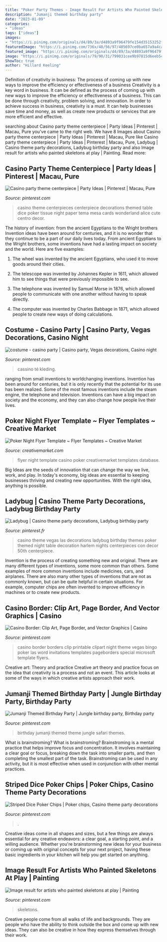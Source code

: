 ```yaml
---
title: "Poker Party Themes - Image Result For Artists Who Painted Skeletons At Play"
description: "Jumanji themed birthday party"
date: "2023-01-09"
categories:
- "ideas"
tags: ["ideas"]
images:
- "https://i.pinimg.com/originals/d4/89/3a/d4893a9f96479fe154d35153252f0201.jpg"
featuredImage: "https://i.pinimg.com/736x/48/56/97/485697ce0ba657a9a4ca89cd84454df3.jpg"
featured_image: "https://i.pinimg.com/originals/d4/89/3a/d4893a9f96479fe154d35153252f0201.jpg"
image: "https://i.pinimg.com/originals/79/90/31/799031cee9b97815d6eeb5c2980f8bd2.jpg"
ShowToc: true
author: "Hillard Keeling"
---
```



Definition of creativity in business: The process of coming up with new ways to improve the efficiency or effectiveness of a business
Creativity is a key word in business. It can be defined as the process of coming up with new ways to improve the efficiency or effectiveness of a business. This can be done through creativity, problem solving, and innovation. 
In order to achieve success in business, creativity is a must. It can help businesses save time and money, as well as create new products or services that are more efficient and effective.

	

		
searching about Casino party theme centerpiece | Party Ideas | Pinterest | Macau, Pure you've came to the right web. We have 8 Images about Casino party theme centerpiece | Party Ideas | Pinterest | Macau, Pure like Casino party theme centerpiece | Party Ideas | Pinterest | Macau, Pure, Ladybug | Casino theme party decorations, Ladybug birthday party and also Image result for artists who painted skeletons at play | Painting. Read more:
		
    
## Casino Party Theme Centerpiece | Party Ideas | Pinterest | Macau, Pure

<img loading=lazy src="https://s-media-cache-ak0.pinimg.com/736x/6a/77/08/6a7708da9ab2dadc7fea88ef09aa5cd7.jpg" onerror="this.onerror=null;this.src='https://tse1.mm.bing.net/th?id=OIP.sbjcFf2C292ZbWItVtNGoAHaJ4&amp;pid=15.1';" alt="Casino party theme centerpiece | Party Ideas | Pinterest | Macau, Pure">

_Source: pinterest.com_

>casino theme centerpieces centerpiece decorations themed table dice poker tissue night paper tema mesa cards wonderland alice cute centro decor. 

	

The history of invention: from the ancient Egyptians to the Wright brothers
Invention ideas have been around for centuries, and it is no wonder that they continue to be a part of our daily lives today. From ancient Egyptians to the Wright brothers, some inventions have had a lasting impact on society and the world. Here are five examples:
1) The wheel was invented by the ancient Egyptians, who used it to move goods around their cities.

2) The telescope was invented by Johannes Kepler in 1611, which allowed him to see things that were previously impossible to see.

3) The telephone was invented by Samuel Morse in 1876, which allowed people to communicate with one another without having to speak directly.

4) The computer was invented by Charles Babbage in 1871, which allowed people to create new ways of doing calculations.

    
## Costume - Casino Party | Casino Party, Vegas Decorations, Casino Night

<img loading=lazy src="https://i.pinimg.com/736x/c7/87/c9/c787c984841bbf421fcc80fa007f71e2--vegas-theme-casino-theme.jpg" onerror="this.onerror=null;this.src='https://tse4.mm.bing.net/th?id=OIP.hhKTu8_ddPVK7E9veZMZ6gHaJS&amp;pid=15.1';" alt="costume - casino party | Casino party, Vegas decorations, Casino night">

_Source: pinterest.com_

>cassino té kleding. 

	

ranging from small inventions to worldchanging inventions.
Invention has been around for centuries, but it is only recently that the potential for its use has been realized. Some of the most famous inventions include the steam engine, the telephone and television. Inventions can have a big impact on society and the economy, and they can also change how people live their lives.

    
## Poker Night Flyer Template ~ Flyer Templates ~ Creative Market

<img loading=lazy src="https://cmkt-image-prd.global.ssl.fastly.net/0.1.0/ps/151924/1160/772/m1/fpnw/wm1/poker-night-flyer-template-.jpg?1406660908&amp;s=126dfebd92fab5bb64e61a81f5f0482c" onerror="this.onerror=null;this.src='https://tse4.mm.bing.net/th?id=OIP.VRMfXg-WpHE5JTwsRkvFQwHaE7&amp;pid=15.1';" alt="Poker Night Flyer Template ~ Flyer Templates ~ Creative Market">

_Source: creativemarket.com_

>flyer night template casino poker creativemarket templates database. 

	

Big Ideas are the seeds of innovation that can change the way we live, work, and play. In today's economy, big ideas are essential to keeping businesses thriving and creating new opportunities. With the right idea, anything is possible.

    
## Ladybug | Casino Theme Party Decorations, Ladybug Birthday Party

<img loading=lazy src="https://i.pinimg.com/originals/79/90/31/799031cee9b97815d6eeb5c2980f8bd2.jpg" onerror="this.onerror=null;this.src='https://tse1.mm.bing.net/th?id=OIP.a_AAXZkEPh9OLrGnpjA3VgHaJ4&amp;pid=15.1';" alt="Ladybug | Casino theme party decorations, Ladybug birthday party">

_Source: pinterest.fr_

>casino theme vegas las decorations ladybug birthday themes poker themed night table decoration harlem nights centerpieces con decor 50th centerpiece. 

	

Invention is the process of creating something new and original. There are many different types of inventions, some more common than others. Some examples of more common inventions include medicines, cars, and airplanes. There are also many other types of inventions that are not as commonly known, but can be quite helpful in certain situations. For example, computer chips are often invented to improve efficiency in machines or to create new products.

    
## Casino Border: Clip Art, Page Border, And Vector Graphics | Casino

<img loading=lazy src="https://i.pinimg.com/736x/48/f1/f8/48f1f8a1dad8766a96855e99c6014f70--casino-party-casino-night.jpg" onerror="this.onerror=null;this.src='https://tse3.mm.bing.net/th?id=OIP.h2SS8UP74vzg7mQ2IUupTQHaJl&amp;pid=15.1';" alt="Casino Border: Clip Art, Page Border, and Vector Graphics | Casino">

_Source: pinterest.com_

>casino border borders clip printable clipart night theme vegas bingo poker las word invitations templates pageborders special microsoft template flyers. 

	

Creative art: Theory and practice
Creative art theory and practice focus on the idea that creativity is a process and not an event. This article looks at some of the ways in which creative artists approach their work.

    
## Jumanji Themed Birthday Party | Jungle Birthday Party, Birthday Party

<img loading=lazy src="https://i.pinimg.com/736x/48/56/97/485697ce0ba657a9a4ca89cd84454df3.jpg" onerror="this.onerror=null;this.src='https://tse4.mm.bing.net/th?id=OIP.HOCt017CFlYTkxV6xvRinwHaHP&amp;pid=15.1';" alt="Jumanji Themed Birthday Party | Jungle birthday party, Birthday party">

_Source: pinterest.com_

>birthday jumanji themed theme jungle safari themes. 

	

What is brainstroming?
What is brainstroming? Brainstroming is a mental practice that helps improve focus and concentration. It involves maintaining a clear goal or focus, breaking down the task into smaller parts, and then completing the smallest part of the task. Brainstroming can be used in any activity, but it is most effective when used in conjunction with other mental practices.

    
## Striped Dice Poker Chips | Poker Chips, Casino Theme Party Decorations

<img loading=lazy src="https://i.pinimg.com/736x/fa/7b/fe/fa7bfea5f11d01618ed844cf69bf8c57.jpg" onerror="this.onerror=null;this.src='https://tse2.mm.bing.net/th?id=OIP.mO1XwPfLh-cdGJVpdc77WwHaHa&amp;pid=15.1';" alt="Striped Dice Poker Chips | Poker chips, Casino theme party decorations">

_Source: pinterest.com_

>. 

	

Creative ideas come in all shapes and sizes, but a few things are always essential for any creative endeavors: a clear goal, a starting point, and a willing audience. Whether you're brainstorming new ideas for your business or coming up with original concepts for your next project, having these basic ingredients in your kitchen will help you get started on anything.

    
## Image Result For Artists Who Painted Skeletons At Play | Painting

<img loading=lazy src="https://i.pinimg.com/originals/d4/89/3a/d4893a9f96479fe154d35153252f0201.jpg" onerror="this.onerror=null;this.src='https://tse1.mm.bing.net/th?id=OIP.P3TwVb7WdTM63-ACs-qs3AAAAA&amp;pid=15.1';" alt="Image result for artists who painted skeletons at play | Painting">

_Source: pinterest.com_

>skeletons. 

	

Creative people come from all walks of life and backgrounds. They are people who have the ability to think outside the box and come up with new ideas. They can also be creative in how they express themselves through their work.

